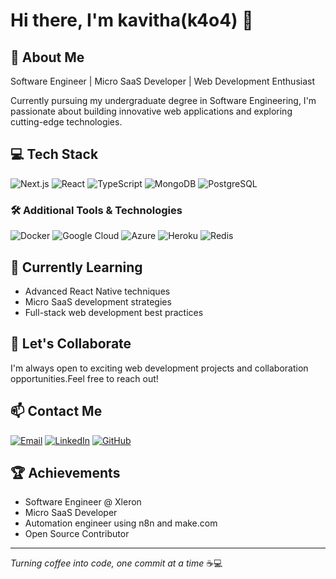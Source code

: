 # Hi there, I'm kavitha(k4o4) 👋

## 🚀 About Me
Software Engineer | Micro SaaS Developer | Web Development Enthusiast

Currently pursuing my undergraduate degree in Software Engineering, I'm passionate about building innovative web applications and exploring cutting-edge technologies.

## 💻 Tech Stack

![Next.js](https://img.shields.io/badge/Next.js-000000?style=for-the-badge&logo=nextdotjs&logoColor=white)
![React](https://img.shields.io/badge/React-61DAFB?style=for-the-badge&logo=react&logoColor=black)
![TypeScript](https://img.shields.io/badge/TypeScript-3178C6?style=for-the-badge&logo=typescript&logoColor=white)
![MongoDB](https://img.shields.io/badge/MongoDB-47A248?style=for-the-badge&logo=mongodb&logoColor=white)
![PostgreSQL](https://img.shields.io/badge/PostgreSQL-4169E1?style=for-the-badge&logo=postgresql&logoColor=white)

### 🛠️ Additional Tools & Technologies
![Docker](https://img.shields.io/badge/Docker-2496ED?style=for-the-badge&logo=docker&logoColor=white)
![Google Cloud](https://img.shields.io/badge/Google_Cloud-4285F4?style=for-the-badge&logo=google-cloud&logoColor=white)
![Azure](https://img.shields.io/badge/Microsoft_Azure-0078D4?style=for-the-badge&logo=microsoft-azure&logoColor=white)
![Heroku](https://img.shields.io/badge/Heroku-430098?style=for-the-badge&logo=heroku&logoColor=white)
![Redis](https://img.shields.io/badge/Redis-DC382D?style=for-the-badge&logo=redis&logoColor=white)

## 🌱 Currently Learning
- Advanced React Native techniques
- Micro SaaS development strategies
- Full-stack web development best practices

## 🤝 Let's Collaborate
I'm always open to exciting web development projects and collaboration opportunities.Feel free to reach out!

## 📫 Contact Me
[![Email](https://img.shields.io/badge/Email-D14836?style=for-the-badge&logo=gmail&logoColor=white)](mailto:kanchanakavitha6@gmail.com)
[![LinkedIn](https://img.shields.io/badge/LinkedIn-0077B5?style=for-the-badge&logo=linkedin&logoColor=white)](https://www.linkedin.com/in/kavitha-kanchana)
[![GitHub](https://img.shields.io/badge/GitHub-181717?style=for-the-badge&logo=github&logoColor=white)](https://github.com/kanchana404)

## 🏆 Achievements
- Software Engineer @ Xleron
- Micro SaaS Developer
- Automation engineer using n8n and make.com
- Open Source Contributor

---
*Turning coffee into code, one commit at a time* ☕️💻
